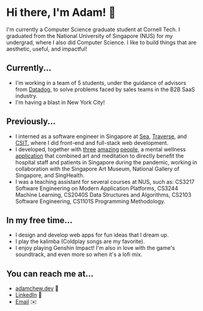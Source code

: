 # Hi there, I'm Adam! 👋

I'm currently a Computer Science graduate student at Cornell Tech. I graduated from the National University of Singapore (NUS) for my undergrad, where I also did Computer Science. I like to build things that are aesthetic, useful, and impactful!

## Currently...

-   I'm working in a team of 5 students, under the guidance of advisors from [Datadog](https://www.datadoghq.com/), to solve problems faced by sales teams in the B2B SaaS industry.
-   I'm having a blast in New York City!

## Previously...

-   I interned as a software engineer in Singapore at [Sea](https://www.sea.com/), [Traverse](https://www.traverse.ai/), and [CSIT](https://www.csit.gov.sg/), where I did front-end and full-stack web development.
-   I developed, together with [three](https://github.com/lyskevin/) [amazing](https://github.com/chrisgzf) [people](https://github.com/eksinyue), a mental wellness [application](https://www.artpreciate.sg/) that combined art and meditation to directly benefit the hospital staff and patients in Singapore during the pandemic, working in collaboration with the Singapore Art Museum, National Gallery of Singapore, and SingHealth.
-   I was a teaching assistant for several courses at NUS, such as: CS3217 Software Engineering on Modern Application Platforms, CS3244 Machine Learning, CS2040S Data Structures and Algorithms, CS2103 Software Engineering, CS1101S Programming Methodology.

## In my free time...

-   I design and develop web apps for fun ideas that I dream up.
-   I play the kalimba (Coldplay songs are my favorite).
-   I enjoy playing Genshin Impact! I'm also in love with the game's soundtrack, and even more so when it's a lofi mix.

## You can reach me at...

-   [adamchew.dev](https://adamchew.dev) :wave:
-   [LinkedIn](https://www.linkedin.com/in/adamchew95/) :handshake:
-   [Email](mailto:yc875@cornell.edu) :envelope:

<!--
**adamwth/adamwth** is a ✨ _special_ ✨ repository because its `README.md` (this file) appears on your GitHub profile.

Here are some ideas to get you started:

- 🔭 I’m currently working on ...
- 🌱 I’m currently learning ...
- 👯 I’m looking to collaborate on ...
- 🤔 I’m looking for help with ...
- 💬 Ask me about ...
- 📫 How to reach me: ...
- 😄 Pronouns: ...
- ⚡ Fun fact: ...
-->
